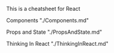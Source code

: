 This is a cheatsheet for React 

Components 
"./Components.md"

Props and State
"./PropsAndState.md"

Thinking In React
"./ThinkingInReact.md"